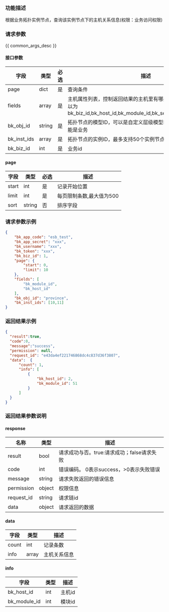 ### 功能描述

根据业务拓扑实例节点，查询该实例节点下的主机关系信息(权限：业务访问权限)

### 请求参数

{{ common_args_desc }}

#### 接口参数

| 字段                |  类型      | 必选   |  描述                       |
|---------------------|------------|--------|-----------------------------|
| page       |  dict    | 是     | 查询条件 |
| fields    |  array   | 是     | 主机属性列表，控制返回结果的主机里有哪些字段，请按需求填写，可以为bk_biz_id,bk_host_id,bk_module_id,bk_set_id,bk_supplier_account|
| bk_obj_id | string | 是 | 拓扑节点的模型ID，可以是自定义层级模型ID，set，module等，但不能是业务 |
| bk_inst_ids | array | 是 | 拓扑节点的实例ID，最多支持50个实例节点 |
| bk_biz_id | int | 是 | 业务id |

#### page

| 字段      |  类型      | 必选   |  描述      |
|-----------|------------|--------|------------|
| start    |  int    | 是     | 记录开始位置 |
| limit    |  int    | 是     | 每页限制条数,最大值为500 |
| sort     |  string | 否     | 排序字段 |

### 请求参数示例

```json
{
    "bk_app_code": "esb_test",
    "bk_app_secret": "xxx",
    "bk_username": "xxx",
    "bk_token": "xxx",
    "bk_biz_id": 1,
    "page": {
        "start": 0,
        "limit": 10
    },
    "fields": [
        "bk_module_id",
        "bk_host_id"
    ],
    "bk_obj_id": "province",
    "bk_inst_ids": [10,11]
}
```

### 返回结果示例

```json
{
  "result":true,
  "code":0,
  "message":"success",
  "permission": null,
  "request_id": "e43da4ef221746868dc4c837d36f3807",
  "data":  {
      "count": 1,
      "info": [
          {
              "bk_host_id": 2,
              "bk_module_id": 51
          }
      ]
  }
}
```

### 返回结果参数说明
#### response

| 名称    | 类型   | 描述                                    |
| ------- | ------ | ------------------------------------- |
| result  | bool   | 请求成功与否。true:请求成功；false请求失败 |
| code    | int    | 错误编码。 0表示success，>0表示失败错误   |
| message | string | 请求失败返回的错误信息                   |
| permission    | object | 权限信息    |
| request_id    | string | 请求链id    |
| data    | object | 请求返回的数据                          |

#### data

| 字段      | 类型      | 描述      |
|-----------|-----------|-----------|
| count     | int       | 记录条数 |
| info      | array     | 主机关系信息 |

#### info 
| 字段      | 类型      | 描述      |
|-----------|-----------|-----------|
| bk_host_id     | int       | 主机id |
| bk_module_id      | int     | 模块id |

